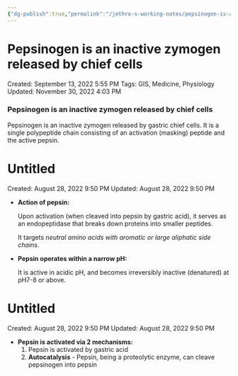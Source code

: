 ```yaml
---
{"dg-publish":true,"permalink":"/jethro-s-working-notes/pepsinogen-is-an-inactive-zymogen-released-by-chie/","dgPassFrontmatter":true}
---
```



# Pepsinogen is an inactive zymogen released by chief cells

Created: September 13, 2022 5:55 PM
Tags: GIS, Medicine, Physiology
Updated: November 30, 2022 4:03 PM

### Pepsinogen is an inactive zymogen released by chief cells

Pepsinogen is an inactive zymogen released by gastric chief cells. It is a single polypeptide chain consisting of an activation (masking) peptide and the active pepsin. 


<div class="transclusion internal-embed is-loaded"><div class="markdown-embed">





# Untitled

Created: August 28, 2022 9:50 PM
Updated: August 28, 2022 9:50 PM

</div></div>


- **Action of pepsin:**
    
    Upon activation (when cleaved into pepsin by gastric acid), it serves as an endopeptidase that breaks down proteins into smaller peptides.
    
    It targets *neutral amino acids with aromatic or large aliphatic side chains*.
    
- **Pepsin operates within a narrow pH:**
    
    It is active in acidic pH, and becomes irreversibly inactive (denatured) at pH7-8 or above.
    
    
<div class="transclusion internal-embed is-loaded"><div class="markdown-embed">





# Untitled

Created: August 28, 2022 9:50 PM
Updated: August 28, 2022 9:50 PM

</div></div>

    
- **Pepsin is activated via 2 mechanisms:**
    1. Pepsin is activated by gastric acid
    2. **Autocatalysis** - Pepsin, being a proteolytic enzyme, can cleave pepsinogen into pepsin